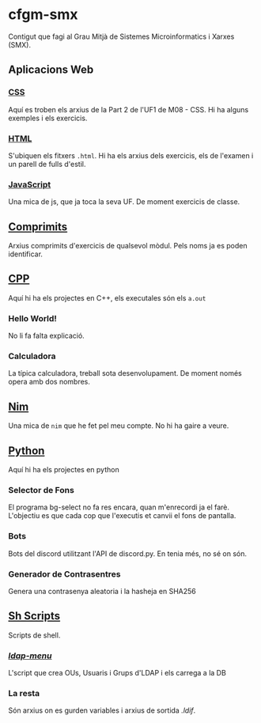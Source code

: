 # cfgm-smx
Contigut que fagi al Grau Mitjà de Sistemes Microinformatics i Xarxes (SMX).

## Aplicacions Web
### [CSS](https://github.com/pswsm/cfgm-smx/tree/master/Aplicacions-Web/css)
Aquí es troben els arxius de la Part 2 de l'UF1 de M08 - CSS.
Hi ha alguns exemples i els exercicis.

### [HTML](https://github.com/pswsm/cfgm-smx/tree/master/Aplicacions-Web/html)
S'ubiquen els fitxers `.html`.
Hi ha els arxius dels exercicis, els de l'examen i un parell de fulls d'estil.

### [JavaScript](https://github.com/pswsm/cfgm-smx/tree/master/Aplicacions-Web/JavaScript)
Una mica de js, que ja toca la seva UF.
De moment exercicis de classe.

## [Comprimits](https://github.com/pswsm/cfgm-smx/tree/master/comprimits)
Arxius comprimits d'exercicis de qualsevol mòdul. Pels noms ja es poden identificar.

## [CPP](https://github.com/pswsm/cfgm-smx/tree/master/cpp)
Aquí hi ha els projectes en C++, els executales són els `a.out`

### Hello World!
No li fa falta explicació.

### Calculadora
La típica calculadora, treball sota desenvolupament.
De moment només opera amb dos nombres.

## [Nim](https://github.com/pswsm/cfgm-smx/tree/master/nim)
Una mica de `nim` que he fet pel meu compte. No hi ha gaire a veure. 

## [Python](https://github.com/pswsm/cfgm-smx/tree/master/python)
Aquí hi ha els projectes en python

### Selector de Fons
El programa bg-select no fa res encara, quan m'enrecordi ja el farè.
L'objectiu es que cada cop que l'executis et canvii el fons de pantalla.

### Bots
Bots del discord utilitzant l'API de discord.py.
En tenia més, no sé on són.

### Generador de Contrasentres
Genera una contrasenya aleatoria i la hasheja en SHA256

## [Sh Scripts](https://github.com/pswsm/cfgm-smx/tree/master/sh-script)
Scripts de shell.

### [*ldap-menu*](https://github.com/pswsm/cfgm-smx/tree/master/sh-script/ldap-menu.sh)
L'script que crea OUs, Usuaris i Grups d'LDAP i els carrega a la DB

### La resta
Són arxius on es gurden variables i arxius de sortida *.ldif*.
